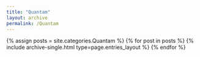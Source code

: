 ```yaml
---
title: "Quantam"
layout: archive
permalink: /Quantam
---
```



{% assign posts = site.categories.Quantam %}
{% for post in posts %} 
  {% include archive-single.html type=page.entries_layout %} 
{% endfor %}
